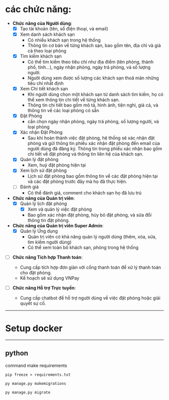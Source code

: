 # các chức năng:

- **Chức năng của Người dùng**:
    - [x] Tạo tài khoản (tên, số điện thoại, và email)
    - [x] Xem danh sách khách sạn
        - Có nhiều khách sạn trong hệ thống
        - Thông tin cơ bản về từng khách sạn, bao gồm tên, địa chỉ và giá cả theo loại phòng
    - [x] Tìm kiếm khách sạn
        - Có thể tìm kiếm theo tiêu chí như địa điểm (tên phòng, thành phố, tỉnh...), ngày nhận phòng, ngày trả phòng,
          và số lượng người.
        - Người dùng xem được số lượng các khách sạn thoã mãn những tiêu chí nhất định
    - [x] Xem Chi tiết khách sạn
        - Khi người dùng chọn một khách sạn từ danh sách tìm kiếm, họ có thể xem thông tin chi tiết về từng khách sạn.
        - Thông tin chi tiết bao gồm mô tả, hình ảnh, tiện nghi, giá cả, và thông tin về các loại phòng có sẵn
    - [x] Đặt Phòng
        - cần chọn ngày nhận phòng, ngày trả phòng, số lượng người, và loại phòng
    - [x] Xác nhận Đặt Phòng
        - Sau khi hoàn thành việc đặt phòng, hệ thống sẽ xác nhận đặt phòng và gửi thông tin phiếu xác nhận đặt phòng
          đến email của người dùng đã đăng ký.
          Thông tin trong phiếu xác nhận bao gồm chi tiết về đặt phòng và thông tin liên hệ của khách sạn.
    - [x] Quản lý đặt phòng
        - Xem, huỷ đặt phòng hiện tại
    - [x] Xem lịch sử đặt phòng
        - Lịch sử đặt phòng bao gồm thông tin về các đặt phòng hiện tại và các đặt phòng trước đây mà họ đã thực hiện.
    - [ ] Đánh giá
        - Có thể đánh giá, comment cho khách sạn họ đã lưu trú


- **Chức năng của Quản trị viên**:
    - [x] Quản lý lịch đặt phòng
        - [x] Xem và quản lý việc đặt phòng
        - Bao gồm xác nhận đặt phòng, hủy bỏ đặt phòng, và sửa đổi thông tin đặt phòng.


- **Chức năng của Quản trị viên Super Admin**:
    - [x] Quản lý Ứng dụng
        - Quản trị viên có khả năng quản lý người dùng (thêm, xóa, sửa, tìm kiếm người dùng)
        - Có thể xem toàn bô khách sạn, phòng trong hệ thống


- [ ] **Chức năng Tích hợp Thanh toán**:
    - Cung cấp tích hợp đơn giản với cổng thanh toán để xử lý thanh toán cho đặt phòng.
    - Kế hoạch sẽ sử dụng VNPay


- [ ] **Chức năng Hỗ trợ Trực tuyến**:
    - Cung cấp chatbot để hỗ trợ người dùng về việc đặt phòng hoặc giải quyết sự cố.

---

# Setup docker

---

## python

command make requirements
```shell
pip freeze > requirements.txt
```

```shell
py manage.py makemigrations
```

```shell
py manage.py migrate
```
